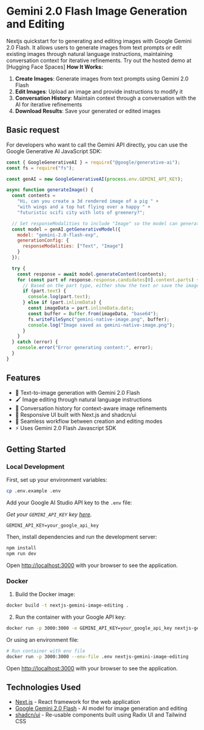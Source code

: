 # Gemini 2.0 Flash Image Generation and Editing

Nextjs quickstart for to generating and editing images with Google Gemini 2.0 Flash. It allows users to generate images from text prompts or edit existing images through natural language instructions, maintaining conversation context for iterative refinements. Try out the hosted demo at [Hugging Face Spaces]
**How It Works:**

1. **Create Images**: Generate images from text prompts using Gemini 2.0 Flash
2. **Edit Images**: Upload an image and provide instructions to modify it
3. **Conversation History**: Maintain context through a conversation with the AI for iterative refinements
4. **Download Results**: Save your generated or edited images

## Basic request

For developers who want to call the Gemini API directly, you can use the Google Generative AI JavaScript SDK:

```javascript
const { GoogleGenerativeAI } = require("@google/generative-ai");
const fs = require("fs");

const genAI = new GoogleGenerativeAI(process.env.GEMINI_API_KEY);

async function generateImage() {
  const contents =
    "Hi, can you create a 3d rendered image of a pig " +
    "with wings and a top hat flying over a happy " +
    "futuristic scifi city with lots of greenery?";

  // Set responseModalities to include "Image" so the model can generate
  const model = genAI.getGenerativeModel({
    model: "gemini-2.0-flash-exp",
    generationConfig: {
      responseModalities: ["Text", "Image"]
    }
  });

  try {
    const response = await model.generateContent(contents);
    for (const part of response.response.candidates[0].content.parts) {
      // Based on the part type, either show the text or save the image
      if (part.text) {
        console.log(part.text);
      } else if (part.inlineData) {
        const imageData = part.inlineData.data;
        const buffer = Buffer.from(imageData, "base64");
        fs.writeFileSync("gemini-native-image.png", buffer);
        console.log("Image saved as gemini-native-image.png");
      }
    }
  } catch (error) {
    console.error("Error generating content:", error);
  }
}
```

## Features

- 🎨 Text-to-image generation with Gemini 2.0 Flash
- 🖌️ Image editing through natural language instructions
- 💬 Conversation history for context-aware image refinements
- 📱 Responsive UI built with Next.js and shadcn/ui
- 🔄 Seamless workflow between creation and editing modes
- ⚡ Uses Gemini 2.0 Flash Javascript SDK

## Getting Started

### Local Development

First, set up your environment variables:

```bash
cp .env.example .env
```

Add your Google AI Studio API key to the `.env` file:

_Get your `GEMINI_API_KEY` key [here](https://ai.google.dev/gemini-api/docs/api-key)._

```
GEMINI_API_KEY=your_google_api_key
```

Then, install dependencies and run the development server:

```bash
npm install
npm run dev
```

Open [http://localhost:3000](http://localhost:3000) with your browser to see the application.


### Docker

1. Build the Docker image:

```bash
docker build -t nextjs-gemini-image-editing .
```

2. Run the container with your Google API key:

```bash
docker run -p 3000:3000 -e GEMINI_API_KEY=your_google_api_key nextjs-gemini-image-editing
```

Or using an environment file:

```bash
# Run container with env file
docker run -p 3000:3000 --env-file .env nextjs-gemini-image-editing
```

Open [http://localhost:3000](http://localhost:3000) with your browser to see the application.

## Technologies Used

- [Next.js](https://nextjs.org/) - React framework for the web application
- [Google Gemini 2.0 Flash](https://deepmind.google/technologies/gemini/) - AI model for image generation and editing
- [shadcn/ui](https://ui.shadcn.com/) - Re-usable components built using Radix UI and Tailwind CSS
